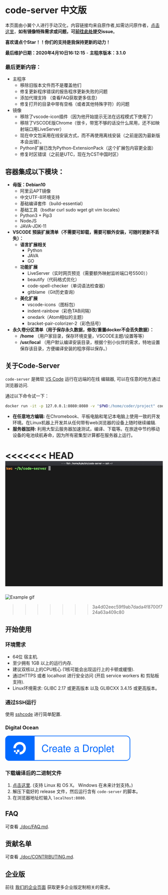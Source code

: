 # code-server 中文版

本页面由小翼个人进行手动汉化，内容链接均来自原作者,如需访问原作者，[点击这里](https://github.com/cdr/code-server)，**如有镜像特殊需求或问题，可[前往此处](https://github.com/fantwings/code-server_cn/issues)提交issue**。

**喜欢请点个Star！！你们的支持是我保持更新的动力！**

**最后维护日期：2020年4月10日16:12:15** - 
**主程序版本：3.1.0**

### 最后更新内容：
- 主程序
  - 移除旧版本文件而不是覆盖他们
  - 修复更新程序错误的报告程序更新失败的问题
  - 添加代理支持 （查看FAQ获取更多信息）
  - 修复打开的目录中带有空格（或者其他特殊字符）的问题
- 镜像
  - 移除了vscode-icon插件（因为他开始提示无法在远程模式下使用了）
  - 移除了VSCODE版Chrome（很卡，带宽不够的话没什么屌用，还不如映射端口用LiveServer）
  - 现在中文包采用在线安装方式，而不再使用离线安装（之前是因为最新版本会出错）。
  - Python扩展已改为Python-ExtensionPack（这个扩展包内容更全面） 
  - 修复时区错误（之前是UTC，现在为CST中国时区）




## 容器集成以下模块：  
- **母版：Debian10**
  - 阿里云APT镜像
  - 中文UTF-8环境支持
  - 基础编译套件（build-essential）
  - 基础工具（bsdtar curl sudo wget git vim locales）
  - Python3 + Pip3
  - NodeJS
  - JAVA-JDK-11
- **VSCODE 预装扩展清单（不需要可卸载，需要可额外安装，可随时更新不丢失）：**
  - **语言扩展相关**
    - Python
    - JAVA
    - GO
  - **功能扩展**
    - LiveServer（实时网页预览（需要额外映射监听端口号5500））
    - beautify（代码格式优化）
    - code-spell-checker（单词语法检查器）
    - gitblame（Git历史查询）
  - **美化扩展**
    - vscode-icons（图标包）
    - indent-rainbow（彩色TAB间隔）
    - onedark（Atom相似的主题）
    - bracket-pair-colorizer-2（彩色括号）
- **永久卷分区清单（用于保存永久数据，修改/重置docker不会丢失数据）：**
  - **/home** （用户家目录，保存环境变量，VSCODE主题/设置等等）
  - **/usr/local** （用户默认编译安装目录，根据个别小伙伴的需求，特地设置保存该目录，方便编译安装的程序得以保存。）




## 关于Code-Server

`code-server` 是微软 [VS Code](https://github.com/Microsoft/vscode) 运行在远端的在线 编辑器, 可以在任意的地方通过浏览器访问.

通过以下命令试一下：

```bash
docker run -it -p 127.0.0.1:8080:8080 -v "$PWD:/home/coder/project" codercom/code-server
```

- **在任意地方编辑:** 在Chromebook、平板电脑和笔记本电脑上使用一致的开发环境。在Linux机器上开发并从任何带有web浏览器的设备上随时继续编辑.
- **服务器加持:** 利用大型云服务器加速测试，编译、下载等。在旅途中节约移动设备的电池续航寿命，因为所有密集型计算都在服务器上运行。

<<<<<<< HEAD
![Example gif](/doc/assets/code-server.gif)
=======
![Example gif](https://github.com/cdr/code-server/blob/master/doc/assets/code-server.gif?raw=true)
>>>>>>> 3a4d02eec59f9ab7dada4f8700f724a63a409c80

## 开始使用

### 环境需求

- 64位 宿主机.
- 至少拥有 1GB 以上的运行内存.
- 建议双核以上的CPU核心 (1核可能会出现运行上的卡顿或缓慢).
- 通过HTTPS 或者 localhost 进行安全访问 (开启 service workers 和
  剪贴板支持).
- Linux环境需求: GLIBC 2.17 或更高版本 以及 GLIBCXX 3.4.15 或更高版本。

### 通过SSH运行

使用 [sshcode](https://github.com/codercom/sshcode) 进行简单配置.

### Digital Ocean

[![Create a Droplet](./doc/assets/droplet.svg)](https://marketplace.digitalocean.com/apps/code-server)

### 下载编译后的二进制文件

1. [点击这里](https://github.com/cdr/code-server/releases). (支持 Linux 和
   OS X。 Windows 在未来计划支持。)
2. 解压下载好的 release 文件，然后运行含有 `code-server` 的脚本。
3. 在浏览器地址栏输入 `localhost:8080`.

## FAQ

可查看 [./doc/FAQ.md](./doc/FAQ.md).

## 贡献名单

可查看 [./doc/CONTRIBUTING.md](./doc/CONTRIBUTING.md).

## 企业版

前往 [我们的企业页面](https://coder.com) 获取更多企业版定制相关的需求。

